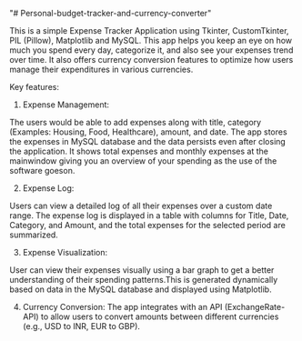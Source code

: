 "# Personal-budget-tracker-and-currency-converter" 

This is a simple Expense Tracker Application using Tkinter, CustomTkinter, PIL (Pillow), Matplotlib and MySQL. This app helps you keep an eye on how much you spend every day, categorize it, and also see your expenses trend over time. It also offers currency conversion features to optimize how users manage their expenditures in various currencies.

Key features:

1. Expense Management:

The users would be able to add expenses along with title, category (Examples: Housing, Food, Healthcare), amount, and date. The app stores the expenses in MySQL database and the data persists even after closing the application. It shows total expenses and monthly expenses at the mainwindow giving you an overview of your spending as the use of the software goeson.

2. Expense Log:

Users can view a detailed log of all their expenses over a custom date range. The expense log is displayed in a table with columns for Title, Date, Category, and Amount, and the total expenses for the selected period are summarized.

3. Expense Visualization:

User can view their expenses visually using a bar graph to get a better understanding of their spending patterns.This is generated dynamically based on data in the MySQL database and displayed using Matplotlib.

4. Currency Conversion:
The app integrates with an API (ExchangeRate-API) to allow users to convert amounts between different currencies (e.g., USD to INR, EUR to GBP).
